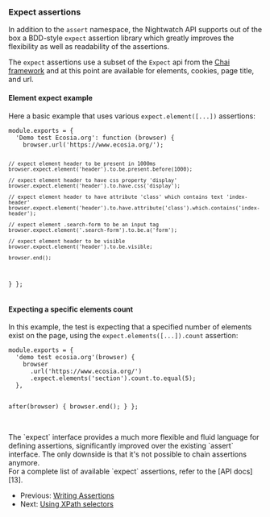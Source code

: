 <h3 id="expect-assertions"><span>Expect assertions</span></h3>

In addition to the `assert` namespace, the Nightwatch API supports out of the box a BDD-style `expect` assertion library which greatly improves the flexibility as well as readability of the assertions.

The `expect` assertions use a subset of the `Expect` api from the [Chai framework][12] and at this point are available for elements, cookies, page title, and url.

#### Element expect example
Here a basic example that uses various `expect.element([...])` assertions: 

<div class="sample-test">
<pre data-language="javascript"><code class="language-javascript">module.exports = {
  'Demo test Ecosia.org': function (browser) {
    browser.url('https://www.ecosia.org/');

    // expect element header to be present in 1000ms
    browser.expect.element('header').to.be.present.before(1000);

    // expect element header to have css property 'display'
    browser.expect.element('header').to.have.css('display');

    // expect element header to have attribute 'class' which contains text 'index-header'
    browser.expect.element('header').to.have.attribute('class').which.contains('index-header');

    // expect element .search-form to be an input tag
    browser.expect.element('.search-form').to.be.a('form');

    // expect element header to be visible
    browser.expect.element('header').to.be.visible;

    browser.end();
  }
};
</code></pre>
</div>

#### Expecting a specific elements count
In this example, the test is expecting that a specified number of elements exist on the page, using the `expect.elements([...]).count` assertion:  

<div class="sample-test">
<pre data-language="javascript"><code class="language-javascript">module.exports = {
  'demo test ecosia.org'(browser) {
    browser
      .url('https://www.ecosia.org/')
      .expect.elements('section').count.to.equal(5);
  },
  
  after(browser) {
    browser.end();
  }
};
</code></pre>
</div>

<br>
The `expect` interface provides a much more flexible and fluid language for defining assertions, significantly improved over the existing `assert` interface. The only downside is that it's not possible to chain assertions anymore.

<br>
For a complete list of available `expect` assertions, refer to the [API docs][13].

- Previous: [Writing Assertions](/guide/using-nightwatch/writing-assertions.html)
- Next: [Using XPath selectors](/guide/using-nightwatch/using-xpath-selectors.html)

[12]:	https://chaijs.com/api/bdd/
[13]:	/api/#expect-api
